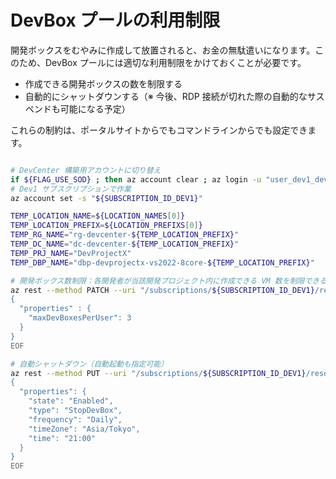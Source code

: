 # DevBox プールの利用制限

開発ボックスをむやみに作成して放置されると、お金の無駄遣いになります。このため、DevBox プールには適切な利用制限をかけておくことが必要です。

- 作成できる開発ボックスの数を制限する
- 自動的にシャットダウンする（※ 今後、RDP 接続が切れた際の自動的なサスペンドも可能になる予定）

これらの制約は、ポータルサイトからでもコマンドラインからでも設定できます。

```bash

# DevCenter 構築用アカウントに切り替え
if ${FLAG_USE_SOD} ; then az account clear ; az login -u "user_dev1_dev@${PRIMARY_DOMAIN_NAME}" -p "${ADMIN_PASSWORD}" ; fi
# Dev1 サブスクリプションで作業
az account set -s "${SUBSCRIPTION_ID_DEV1}"

TEMP_LOCATION_NAME=${LOCATION_NAMES[0]}
TEMP_LOCATION_PREFIX=${LOCATION_PREFIXS[0]}
TEMP_RG_NAME="rg-devcenter-${TEMP_LOCATION_PREFIX}"
TEMP_DC_NAME="dc-devcenter-${TEMP_LOCATION_PREFIX}"
TEMP_PRJ_NAME="DevProjectX"
TEMP_DBP_NAME="dbp-devprojectx-vs2022-8core-${TEMP_LOCATION_PREFIX}"

# 開発ボックス数制限：各開発者が当該開発プロジェクト内に作成できる VM 数を制限できる
az rest --method PATCH --uri "/subscriptions/${SUBSCRIPTION_ID_DEV1}/resourceGroups/${TEMP_RG_NAME}/providers/Microsoft.DevCenter/projects/${TEMP_PRJ_NAME}?api-version=2023-04-01" --body @- << EOF
{
  "properties" : {
    "maxDevBoxesPerUser": 3
  }
}
EOF

# 自動シャットダウン（自動起動も指定可能）
az rest --method PUT --uri "/subscriptions/${SUBSCRIPTION_ID_DEV1}/resourceGroups/${TEMP_RG_NAME}/providers/Microsoft.DevCenter/projects/${TEMP_PRJ_NAME}/pools/${TEMP_DBP_NAME}/schedules/default?api-version=2023-04-01" --body @- <<EOF
{
  "properties": {
    "state": "Enabled",
    "type": "StopDevBox",
    "frequency": "Daily",
    "timeZone": "Asia/Tokyo",
    "time": "21:00"
  }
}
EOF

```
